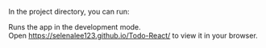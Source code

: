 
In the project directory, you can run:

Runs the app in the development mode.\
Open https://selenalee123.github.io/Todo-React/ to view it in your browser.

